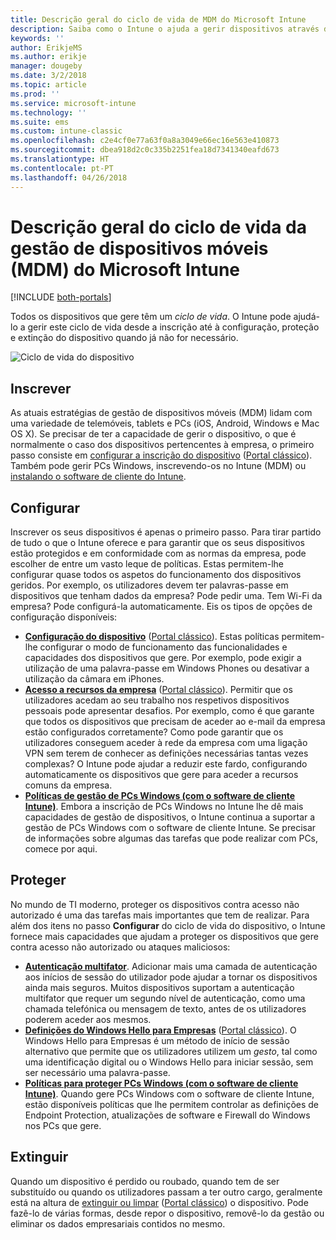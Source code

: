 ```yaml
---
title: Descrição geral do ciclo de vida de MDM do Microsoft Intune
description: Saiba como o Intune o ajuda a gerir dispositivos através do respetivo ciclo de vida, desde a inscrição até à configuração e à eventual extinção.
keywords: ''
author: ErikjeMS
ms.author: erikje
manager: dougeby
ms.date: 3/2/2018
ms.topic: article
ms.prod: ''
ms.service: microsoft-intune
ms.technology: ''
ms.suite: ems
ms.custom: intune-classic
ms.openlocfilehash: c2e4cf0e77a63f0a8a3049e66ec16e563e410873
ms.sourcegitcommit: dbea918d2c0c335b2251fea18d7341340eafd673
ms.translationtype: HT
ms.contentlocale: pt-PT
ms.lasthandoff: 04/26/2018
---
```

# <a name="overview-of-the-microsoft-intune-mobile-device-management-mdm-lifecycle"></a>Descrição geral do ciclo de vida da gestão de dispositivos móveis (MDM) do Microsoft Intune

[!INCLUDE [both-portals](./includes/note-for-both-portals.md)]

Todos os dispositivos que gere têm um *ciclo de vida*. O Intune pode ajudá-lo a gerir este ciclo de vida desde a inscrição até à configuração, proteção e extinção do dispositivo quando já não for necessário.

![Ciclo de vida do dispositivo](./media/device-lifecycle.png "ciclo de vida do dispositivo do Intune")

## <a name="enroll"></a>Inscrever
As atuais estratégias de gestão de dispositivos móveis (MDM) lidam com uma variedade de telemóveis, tablets e PCs (iOS, Android, Windows e Mac OS X). Se precisar de ter a capacidade de gerir o dispositivo, o que é normalmente o caso dos dispositivos pertencentes à empresa, o primeiro passo consiste em [configurar a inscrição do dispositivo](device-enrollment.md) ([Portal clássico](/intune-classic/deploy-use/enroll-devices-in-microsoft-intune)). Também pode gerir PCs Windows, inscrevendo-os no Intune (MDM) ou [instalando o software de cliente do Intune](/intune-classic/deploy-use/manage-windows-pcs-with-microsoft-intune).

## <a name="configure"></a>Configurar
Inscrever os seus dispositivos é apenas o primeiro passo. Para tirar partido de tudo o que o Intune oferece e para garantir que os seus dispositivos estão protegidos e em conformidade com as normas da empresa, pode escolher de entre um vasto leque de políticas. Estas permitem-lhe configurar quase todos os aspetos do funcionamento dos dispositivos geridos. Por exemplo, os utilizadores devem ter palavras-passe em dispositivos que tenham dados da empresa? Pode pedir uma. Tem Wi-Fi da empresa? Pode configurá-la automaticamente. Eis os tipos de opções de configuração disponíveis:

- [**Configuração do dispositivo**](device-profiles.md) ([Portal clássico](/intune-classic/deploy-use/manage-settings-and-features-on-your-devices-with-microsoft-intune-policies)). Estas políticas permitem-lhe configurar o modo de funcionamento das funcionalidades e capacidades dos dispositivos que gere. Por exemplo, pode exigir a utilização de uma palavra-passe em Windows Phones ou desativar a utilização da câmara em iPhones.
- [**Acesso a recursos da empresa**](device-profiles.md) ([Portal clássico](/intune-classic/deploy-use/enable-access-to-company-resources-with-microsoft-intune)). Permitir que os utilizadores acedam ao seu trabalho nos respetivos dispositivos pessoais pode apresentar desafios. Por exemplo, como é que garante que todos os dispositivos que precisam de aceder ao e-mail da empresa estão configurados corretamente? Como pode garantir que os utilizadores conseguem aceder à rede da empresa com uma ligação VPN sem terem de conhecer as definições necessárias tantas vezes complexas? O Intune pode ajudar a reduzir este fardo, configurando automaticamente os dispositivos que gere para aceder a recursos comuns da empresa.
- [**Políticas de gestão de PCs Windows (com o software de cliente Intune)**](/intune-classic/deploy-use/common-windows-pc-management-tasks-with-the-microsoft-intune-computer-client). Embora a inscrição de PCs Windows no Intune lhe dê mais capacidades de gestão de dispositivos, o Intune continua a suportar a gestão de PCs Windows com o software de cliente Intune. Se precisar de informações sobre algumas das tarefas que pode realizar com PCs, comece por aqui.

## <a name="protect"></a>Proteger
No mundo de TI moderno, proteger os dispositivos contra acesso não autorizado é uma das tarefas mais importantes que tem de realizar. Para além dos itens no passo **Configurar** do ciclo de vida do dispositivo, o Intune fornece mais capacidades que ajudam a proteger os dispositivos que gere contra acesso não autorizado ou ataques maliciosos:
- [**Autenticação multifator**](/intune-classic/deploy-use/protect-your-devices-with-microsoft-intune). Adicionar mais uma camada de autenticação aos inícios de sessão do utilizador pode ajudar a tornar os dispositivos ainda mais seguros. Muitos dispositivos suportam a autenticação multifator que requer um segundo nível de autenticação, como uma chamada telefónica ou mensagem de texto, antes de os utilizadores poderem aceder aos mesmos.
- [**Definições do Windows Hello para Empresas**](windows-hello.md) ([Portal clássico](/intune-classic/deploy-use/control-microsoft-passport-settings-on-devices-with-microsoft-intune)). O Windows Hello para Empresas é um método de início de sessão alternativo que permite que os utilizadores utilizem um *gesto*, tal como uma identificação digital ou o Windows Hello para iniciar sessão, sem ser necessário uma palavra-passe.
- [**Políticas para proteger PCs Windows (com o software de cliente Intune)**](/intune-classic/deploy-use/policies-to-protect-windows-pcs-in-microsoft-intune). Quando gere PCs Windows com o software de cliente Intune, estão disponíveis políticas que lhe permitem controlar as definições de Endpoint Protection, atualizações de software e Firewall do Windows nos PCs que gere.

## <a name="retire"></a>Extinguir
Quando um dispositivo é perdido ou roubado, quando tem de ser substituído ou quando os utilizadores passam a ter outro cargo, geralmente está na altura de [extinguir ou limpar](device-management.md) ([Portal clássico](/intune-classic/deploy-use/use-remote-wipe-to-help-protect-data-using-microsoft-intune)) o dispositivo. Pode fazê-lo de várias formas, desde repor o dispositivo, removê-lo da gestão ou eliminar os dados empresariais contidos no mesmo.
